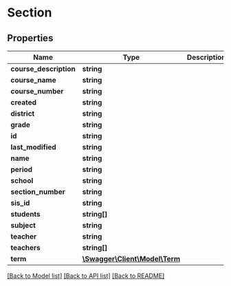 # Section

## Properties
Name | Type | Description | Notes
------------ | ------------- | ------------- | -------------
**course_description** | **string** |  | [optional] 
**course_name** | **string** |  | [optional] 
**course_number** | **string** |  | [optional] 
**created** | **string** |  | [optional] 
**district** | **string** |  | [optional] 
**grade** | **string** |  | [optional] 
**id** | **string** |  | [optional] 
**last_modified** | **string** |  | [optional] 
**name** | **string** |  | [optional] 
**period** | **string** |  | [optional] 
**school** | **string** |  | [optional] 
**section_number** | **string** |  | [optional] 
**sis_id** | **string** |  | [optional] 
**students** | **string[]** |  | [optional] 
**subject** | **string** |  | [optional] 
**teacher** | **string** |  | [optional] 
**teachers** | **string[]** |  | [optional] 
**term** | [**\Swagger\Client\Model\Term**](Term.md) |  | [optional] 

[[Back to Model list]](../README.md#documentation-for-models) [[Back to API list]](../README.md#documentation-for-api-endpoints) [[Back to README]](../README.md)


